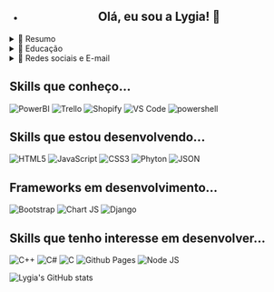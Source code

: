 - <h2 align='center'> Olá, eu sou a Lygia! 👋 </h2>

<details>
  <summary>📃 Resumo</summary>
  
 ## Sobre mim
 
 <p>
    Atualmente, estudo tecnologias de Front-End, pois pretendo realizar uma transição de carreira o quanto antes. Minha primeira formação é Pedagogia, porém me identifico
   muito com a área de desenvolvimento e criação de novas tecnologias.
  </p>
  
  - Hard Skills: HTML, CSS, JavaScript, Git, Github, ReactJs
  - Soft Skills: Estudo Contínuo, Colaboração, Capacidade de Organização
</details>


<details>
  <summary>📃 Educação</summary>
  
 ## Educação
 - Faculdade Método de São Paulo (FAMESP) | Julho 2014 - Julho 2017
  
  <p>Licenciada em Pedagogia Plena</p>
  
 - Faculdade Via Sapiens | Dezembro 2020 - Julho 2021
  
  <p>Extensão Universitária em Tradução e Interpretação de Libras (Língua Brasileira de Sinais)</p> 
  
  
<h2> Plataformas de estudo </h2>
  
  ![Duolingo](https://img.shields.io/badge/Duolingo-58CC02?style=for-the-badge&logo=Duolingo&logoColor=white)
  ![Khan Academy](https://img.shields.io/badge/Khan%20Academy-14BF96?style=for-the-badge&logo=Khan%20Academy&logoColor=white)
  ![Udemy](https://img.shields.io/badge/Udemy-EC5252?style=for-the-badge&logo=Udemy&logoColor=white)
  
</details>

<details>
  <summary>📃 Redes sociais e E-mail </summary>

  
  
  <br />
 
 <div align='center'>

<a href="https://www.linkedin.com/in/lygia-cipriano-8ba9bb25b"><img src="https://img.shields.io/badge/LinkedIn-0077B5?style=for-the-badge&logo=linkedin&logoColor=white" alt="my linkedin"></a>
<a href="mailto:lygia.clc@gmail.com"><img src="https://img.shields.io/badge/Gmail-D14836?style=for-the-badge&logo=gmail&logoColor=white" alt="My E-mail"></a>
<a href="https://www.instagram.com/lygiaclc"><img src="https://img.shields.io/badge/Instagram-E4405F?style=for-the-badge&logo=instagram&logoColor=white" alt="My Instagram"></a>

</div>

</details>

<h2> Skills que conheço... </h2>

<div>

 ![PowerBI](https://img.shields.io/badge/PowerBI-F2C811?style=for-the-badge&logo=Power%20BI&logoColor=white)
 ![Trello](https://img.shields.io/badge/Trello-0052CC?style=for-the-badge&logo=trello&logoColor=white)
 ![Shopify](https://img.shields.io/badge/shopify-8DB543?style=for-the-badge&logo=Shopify&logoColor=white)
 ![VS Code](https://img.shields.io/badge/VSCode-0078D4?style=for-the-badge&logo=visual%20studio%20code&logoColor=white)
 ![powershell](https://img.shields.io/badge/powershell-5391FE?style=for-the-badge&logo=powershell&logoColor=white)
  
  </div>

<h2> Skills que estou desenvolvendo... </h2>

<div>
 
 ![HTML5](https://img.shields.io/badge/HTML5-E34F26?style=for-the-badge&logo=html5&logoColor=white)
 ![JavaScript](https://img.shields.io/badge/JavaScript-F7DF1E?style=for-the-badge&logo=javascript&logoColor=black)
 ![CSS3](https://img.shields.io/badge/CSS3-1572B6?style=for-the-badge&logo=css3&logoColor=white) 
 ![Phyton](https://img.shields.io/badge/Python-FFD43B?style=for-the-badge&logo=python&logoColor=blue)
 ![JSON](https://img.shields.io/badge/json-5E5C5C?style=for-the-badge&logo=json&logoColor=white)
  
</div>


<h2> Frameworks em desenvolvimento... </h2>

<div>
 
 ![Bootstrap](https://img.shields.io/badge/Bootstrap-563D7C?style=for-the-badge&logo=bootstrap&logoColor=white)
 ![Chart JS](https://img.shields.io/badge/Chart.js-FF6384?style=for-the-badge&logo=chartdotjs&logoColor=white)
 ![Django](https://img.shields.io/badge/Django-092E20?style=for-the-badge&logo=django&logoColor=green)
</div>

<h2> Skills que tenho interesse em desenvolver... </h2>

<div>
  
  ![C++](https://img.shields.io/badge/C%2B%2B-00599C?style=for-the-badge&logo=c%2B%2B&logoColor=white)
  ![C#](https://img.shields.io/badge/C%23-239120?style=for-the-badge&logo=c-sharp&logoColor=white)
  ![C](https://img.shields.io/badge/C-00599C?style=for-the-badge&logo=c&logoColor=white)
  ![Github Pages](https://img.shields.io/badge/GitHub%20Pages-222222?style=for-the-badge&logo=GitHub%20Pages&logoColor=white)
  ![Node JS](https://img.shields.io/badge/Node.js-339933?style=for-the-badge&logo=nodedotjs&logoColor=white)
  
  </div>
 
 ![Lygia's GitHub stats](https://github-readme-stats.vercel.app/api?username=lygiaclc&theme=panda&show_icons=true)

<!---
lygiaclc/lygiaclc is a ✨ special ✨ repository because its `README.md` (this file) appears on your GitHub profile.
You can click the Preview link to take a look at your changes.
--->

